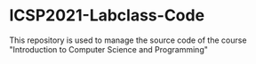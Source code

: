 # ICSP2021-Labclass-Code
This repository is used to manage the source code of the course "Introduction to Computer Science and Programming"
